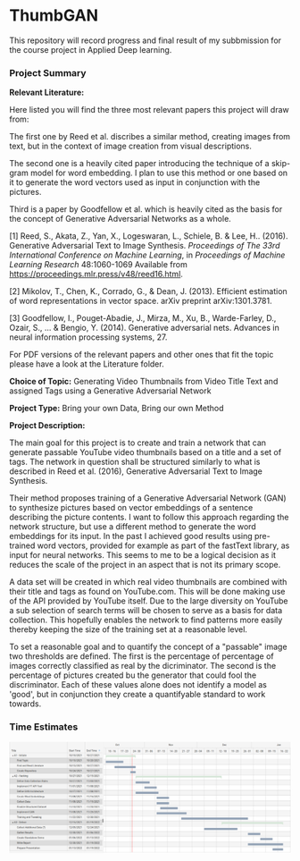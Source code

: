 # ThumbGAN


This repository will record progress and final result of my subbmission for the course project in Applied Deep learning.


### Project Summary

**Relevant Literature:**

Here listed you will find the three most relevant papers this project will draw from:

The first one by Reed et al. discribes a similar method, creating images from text, but in the context of image creation from visual descriptions.

The second one is a heavily cited paper introducing the technique of a skip-gram model for word embedding. I plan to use this method or one based on it to generate the word vectors used as input in conjunction with the pictures.

Third is a paper by Goodfellow et al. which is heavily cited as the basis for the concept of Generative Adversarial Networks as a whole.

[1] Reed, S., Akata, Z., Yan, X., Logeswaran, L., Schiele, B. &amp; Lee, H.. (2016). Generative Adversarial Text to Image Synthesis. <i>Proceedings of The 33rd International Conference on Machine Learning</i>, in <i>Proceedings of Machine Learning Research</i> 48:1060-1069 Available from https://proceedings.mlr.press/v48/reed16.html.

[2] Mikolov, T., Chen, K., Corrado, G., & Dean, J. (2013). Efficient estimation of word representations in vector space. arXiv preprint arXiv:1301.3781.

[3] Goodfellow, I., Pouget-Abadie, J., Mirza, M., Xu, B., Warde-Farley, D., Ozair, S., ... & Bengio, Y. (2014). Generative adversarial nets. Advances in neural information processing systems, 27.


For PDF versions of the relevant papers and other ones that fit the topic please have a look at the Literature folder.

**Choice of Topic:** 
Generating Video Thumbnails from Video Title Text and assigned Tags using a Generative Adversarial Network

**Project Type:** Bring your own Data, Bring our own Method

**Project Description:**

The main goal for this project is to create and train a network that can generate passable YouTube video thumbnails based on a title and a set of tags. The network in question shall be structured similarly to what is described in Reed et al. (2016), Generative Adversarial Text to Image Synthesis. 

Their method proposes training of a Generative Adversarial Network (GAN) to synthesize pictures based on vector embeddings of a sentence describing the picture contents. I want to follow this approach regarding the network structure, but use a different method to generate the word embeddings for its input. In the past I achieved good results using pre-trained word vectors, provided for example as part of the fastText library, as input for neural networks. This seems to me to be a logical decision as it reduces the scale of the project in an aspect that is not its primary scope.

A data set will be created in which real video thumbnails are combined with their title and tags as found on YouTube.com. This will be done making use of the API provided by YouTube itself. Due to the large diversity on YouTube a sub selection of search terms will be chosen to serve as a basis for data collection. This hopefully enables the network to find patterns more easily thereby keeping the size of the training set at a reasonable level. 

To set a reasonable goal and to quantify the concept of a "passable" image two thresholds are defined. The first is the percentage of percentage of images correctly classified as real by the dicriminator. The second is the percentage of pictures created bu the generator that could fool the discriminator. Each of these values alone does not identify a model as 'good', but in conjunction they create a quantifyable standard to work towards.


### Time Estimates

![plot](./Gantt.png)
